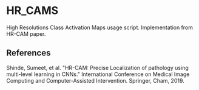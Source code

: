 # HR_CAMS
High Resolutions Class Activation Maps usage script. Implementation from HR-CAM paper. 

## References
Shinde, Sumeet, et al.
"HR-CAM: Precise Localization of pathology using multi-level learning in CNNs."
International Conference on Medical Image Computing and Computer-Assisted Intervention. Springer, Cham, 2019.
